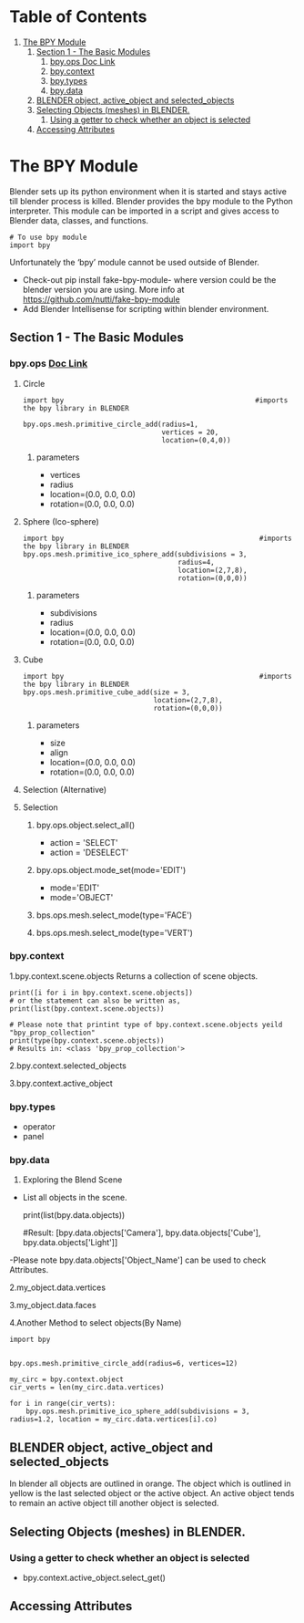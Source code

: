 
# Table of Contents

1.  [The BPY Module](#org6bfd69a)
    1.  [Section 1 - The Basic Modules](#org165fb3d)
        1.  [bpy.ops Doc Link](#orgf057924)
        2.  [bpy.context](#org0eafa75)
        3.  [bpy.types](#org9fec98c)
        4.  [bpy.data](#orgbe7ff01)
    2.  [BLENDER object, active\_object and selected\_objects](#orgca6cdd8)
    3.  [Selecting Objects (meshes) in BLENDER.](#orgb0950a5)
        1.  [Using a getter to check whether an object is selected](#org6dded43)
    4.  [Accessing Attributes](#org2a93b19)



<a id="org6bfd69a"></a>

# The BPY Module

Blender sets up its python environment when it is started and stays active till blender process is killed. Blender provides the bpy module to the Python interpreter. This module can be imported in a script and gives access to Blender data, classes, and functions.

    # To use bpy module 
    import bpy

Unfortunately the ‘bpy’ module cannot be used outside of Blender.

-   Check-out pip install fake-bpy-module-<version> where version could be the blender version you are using. More info at <https://github.com/nutti/fake-bpy-module>
-   Add Blender Intellisense for scripting within blender environment.


<a id="org165fb3d"></a>

## Section 1 - The Basic Modules


<a id="orgf057924"></a>

### bpy.ops [Doc Link](https://docs.blender.org/api/current/bpy.ops.mesh.html)

1.  Circle

        import bpy                                               #imports the bpy library in BLENDER
        
        bpy.ops.mesh.primitive_circle_add(radius=1,
                                          vertices = 20,
                                          location=(0,4,0))
    
    1.  parameters
    
        -   vertices
        -   radius
        -   location=(0.0, 0.0, 0.0)
        -   rotation=(0.0, 0.0, 0.0)

2.  Sphere (Ico-sphere)

        import bpy                                                #imports the bpy library in BLENDER
        bpy.ops.mesh.primitive_ico_sphere_add(subdivisions = 3,
                                              radius=4,
                                              location=(2,7,8),
                                              rotation=(0,0,0))
    
    1.  parameters
    
        -   subdivisions
        -   radius
        -   location=(0.0, 0.0, 0.0)
        -   rotation=(0.0, 0.0, 0.0)

3.  Cube

        import bpy                                                #imports the bpy library in BLENDER
        bpy.ops.mesh.primitive_cube_add(size = 3,
                                        location=(2,7,8),
                                        rotation=(0,0,0))
    
    1.  parameters
    
        -   size
        -   align
        -   location=(0.0, 0.0, 0.0)
        -   rotation=(0.0, 0.0, 0.0)

4.  Selection (Alternative)

5.  Selection

    1.  bpy.ops.object.select\_all()
    
        -   action = 'SELECT'
        -   action = 'DESELECT'
    
    2.  bpy.ops.object.mode\_set(mode='EDIT')
    
        -   mode='EDIT'
        -   mode='OBJECT'
    
    3.  bps.ops.mesh.select\_mode(type='FACE')
    
    4.  bps.ops.mesh.select\_mode(type='VERT')


<a id="org0eafa75"></a>

### bpy.context

1.bpy.context.scene.objects
Returns a collection of scene objects.

    print([i for i in bpy.context.scene.objects])
    # or the statement can also be written as, 
    print(list(bpy.context.scene.objects))
    
    # Please note that printint type of bpy.context.scene.objects yeild "bpy_prop_collection"
    print(type(bpy.context.scene.objects))
    # Results in: <class 'bpy_prop_collection'>

2.bpy.context.selected\_objects

3.bpy.context.active\_object


<a id="org9fec98c"></a>

### bpy.types

-   operator
-   panel


<a id="orgbe7ff01"></a>

### bpy.data

1.  Exploring the Blend Scene

-   List all objects in the scene.

    print(list(bpy.data.objects))
    
    #Result: [bpy.data.objects['Camera'], bpy.data.objects['Cube'], bpy.data.objects['Light']]

-Please note bpy.data.objects['Object\_Name'] can be used to check Attributes.   

2.my\_object.data.vertices

3.my\_object.data.faces

4.Another Method to select objects(By Name)

    
    import bpy
    
    
    bpy.ops.mesh.primitive_circle_add(radius=6, vertices=12)
    
    my_circ = bpy.context.object
    cir_verts = len(my_circ.data.vertices)
    
    for i in range(cir_verts):
        bpy.ops.mesh.primitive_ico_sphere_add(subdivisions = 3, radius=1.2, location = my_circ.data.vertices[i].co)


<a id="orgca6cdd8"></a>

## BLENDER object, active\_object and selected\_objects

In blender all objects are outlined in orange. The object which is outlined in yellow is the last selected object or the active object. An active object tends to remain an active object till another object is selected.


<a id="orgb0950a5"></a>

## Selecting Objects (meshes) in BLENDER.


<a id="org6dded43"></a>

### Using a getter to check whether an object is selected

-   bpy.context.active\_object.select\_get()


<a id="org2a93b19"></a>

## Accessing Attributes

